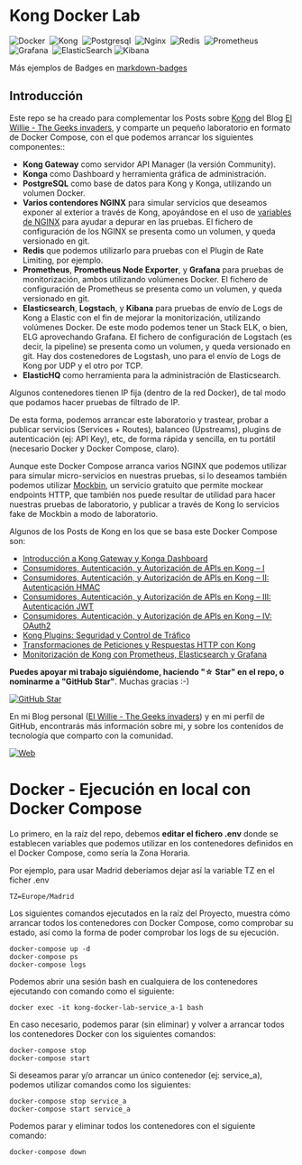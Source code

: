 # Kong Docker Lab

![Docker](https://img.shields.io/badge/Docker-2496ED?&style=flat&logo=docker&logoColor=ffffff)&nbsp;
![Kong](https://img.shields.io/badge/Kong-1AA687?style=flat&logo=Kongregate&logoColor=FFFFFF)&nbsp;
![Postgresql](https://img.shields.io/badge/Postgresql-FFFFFF?style=flat&logo=postgresql&logoColor=316192)&nbsp;
![Nginx](https://img.shields.io/badge/nginx-%23009639.svg?style=flat&logo=nginx&logoColor=white)&nbsp;
![Redis](https://img.shields.io/badge/redis-%23DD0031.svg?style=flat&logo=redis&logoColor=white)&nbsp;
![Prometheus](https://img.shields.io/badge/Prometheus-E6522C?style=flat&logo=Prometheus&logoColor=white)&nbsp;
![Grafana](https://img.shields.io/badge/grafana-%23F46800.svg?style=flat&logo=grafana&logoColor=white)&nbsp;
![ElasticSearch](https://img.shields.io/badge/-ElasticSearch-005571?style=flat&logo=elasticsearch)
![Kibana](https://img.shields.io/badge/Kibana-005571?style=flat&logo=Kibana&logoColor=white)

Más ejemplos de Badges en [markdown-badges](https://ileriayo.github.io/markdown-badges/)

## Introducción

Este repo se ha creado para complementar los Posts sobre [Kong](https://elwillie.es/tag/kong/) del Blog [El Willie - The Geeks invaders](https://elwillie.es/), y comparte un pequeño laboratorio en formato de Docker Compose, con el que podemos arrancar los siguientes componentes::

* **Kong Gateway** como servidor API Manager (la versión Community).
* **Konga** como Dashboard y herramienta gráfica de administración.
* **PostgreSQL** como base de datos para Kong y Konga, utilizando un volumen Docker.
* **Varios contendores NGINX** para simular servicios que deseamos exponer al exterior a través de Kong, apoyándose en el uso de [variables de NGINX](http://nginx.org/en/docs/varindex.html) para ayudar a depurar en las pruebas. El fichero de configuración de los NGINX se presenta como un volumen, y queda versionado en git.
* **Redis** que podemos utilizarlo para pruebas con el Plugin de Rate Limiting, por ejemplo.
* **Prometheus**, **Prometheus Node Exporter**, y **Grafana** para pruebas de monitorización, ambos utilizando volúmenes Docker. El fichero de configuración de Prometheus se presenta como un volumen, y queda versionado en git.
* **Elasticsearch**, **Logstach**, y **Kibana** para pruebas de envío de Logs de Kong a Elastic con el fin de mejorar la monitorización, utilizando volúmenes Docker. De este modo podemos tener un Stack ELK, o bien, ELG aprovechando Grafana. El fichero de configuración de Logstach (es decir, la pipeline) se presenta como un volumen, y queda versionado en git. Hay dos costenedores de Logstash, uno para el envío de Logs de Kong por UDP y el otro por TCP.
* **ElasticHQ** como herramienta para la administración de Elasticsearch.

Algunos contenedores tienen IP fija (dentro de la red Docker), de tal modo que podamos hacer pruebas de filtrado de IP.

De esta forma, podemos arrancar este laboratorio y trastear, probar a publicar servicios (Services + Routes), balanceo (Upstreams), plugins de autenticación (ej: API Key), etc, de forma rápida y sencilla, en tu portátil (necesario Docker y Docker Compose, claro).

Aunque este Docker Compose arranca varios NGINX que podemos utilizar para simular micro-servicios en nuestras pruebas, si lo deseamos también podemos utilizar [Mockbin](https://mockbin.org/), un servicio gratuito que permite mockear endpoints HTTP, que también nos puede resultar de utilidad para hacer nuestras pruebas de laboratorio, y publicar a través de Kong lo servicios fake de Mockbin a modo de laboratorio.

Algunos de los Posts de Kong en los que se basa este Docker Compose son:

* [Introducción a Kong Gateway y Konga Dashboard](https://elwillie.es/2023/02/25/introduccion-a-kong-gateway-y-konga-dashboard/)
* [Consumidores, Autenticación, y Autorización de APIs en Kong – I](https://elwillie.es/2023/02/27/consumidores-autenticacion-y-autorizacion-de-apis-en-kong-i/)
* [Consumidores, Autenticación, y Autorización de APIs en Kong – II: Autenticación HMAC](https://elwillie.es/2023/03/04/consumidores-autenticacion-y-autorizacion-de-apis-en-kong-ii-autenticacion-hmac/)
* [Consumidores, Autenticación, y Autorización de APIs en Kong – III: Autenticación JWT](https://elwillie.es/2023/03/06/consumidores-autenticacion-y-autorizacion-de-apis-en-kong-iii-autenticacion-jwt/)
* [Consumidores, Autenticación, y Autorización de APIs en Kong – IV: OAuth2](https://elwillie.es/2023/03/07/consumidores-autenticacion-y-autorizacion-de-apis-en-kong-iv-oauth2/)
* [Kong Plugins: Seguridad y Control de Tráfico](https://elwillie.es/2023/03/11/kong-plugins-seguridad-y-control-de-trafico/)
* [Transformaciones de Peticiones y Respuestas HTTP con Kong](https://elwillie.es/2023/03/12/transformaciones-de-peticiones-y-respuestas-http-con-kong/)
* [Monitorización de Kong con Prometheus, Elasticsearch y Grafana](https://elwillie.es/2023/03/13/monitorizacion-de-kong-con-prometheus-y-grafana/)

**Puedes apoyar mi trabajo siguiéndome, haciendo "☆ Star" en el repo, o nominarme a "GitHub Star"**. Muchas gracias :-) 

[![GitHub Star](https://img.shields.io/badge/GitHub-Nominar_a_star-yellow?style=for-the-badge&logo=github&logoColor=white&labelColor=101010)](https://stars.github.com/nominate/)

En mi Blog personal ([El Willie - The Geeks invaders](https://elwillie.es)) y en mi perfil de GitHub, encontrarás más información sobre mi, y sobre los contenidos de tecnología que comparto con la comunidad.

[![Web](https://img.shields.io/badge/GitHub-ElWillieES-14a1f0?style=for-the-badge&logo=github&logoColor=white&labelColor=101010)](https://github.com/ElWillieES)

# Docker - Ejecución en local con Docker Compose

Lo primero, en la raíz del repo, debemos **editar el fichero .env** donde se establecen variables que podemos utilizar en los contenedores definidos en el Docker Compose, como sería la Zona Horaria. 

Por ejemplo, para usar Madrid deberíamos dejar así la variable TZ en el ficher .env

```shell
TZ=Europe/Madrid
```

Los siguientes comandos ejecutados en la raíz del Proyecto, muestra cómo arrancar todos los contenedores con Docker Compose, como comprobar su estado, así como la forma de poder comprobar los logs de su ejecución.

```shell
docker-compose up -d
docker-compose ps
docker-compose logs
```

Podemos abrir una sesión bash en cualquiera de los contenedores ejecutando con comando como el siguiente:

```shell
docker exec -it kong-docker-lab-service_a-1 bash
```

En caso necesario, podemos parar (sin eliminar) y volver a arrancar todos los contenedores Docker con los siguientes comandos:

```shell
docker-compose stop
docker-compose start
```

Si deseamos parar y/o arrancar un único contenedor (ej: service_a), podemos utilizar comandos como los siguientes:

```shell
docker-compose stop service_a
docker-compose start service_a
```

Podemos parar y eliminar todos los contenedores con el siguiente comando:

```shell
docker-compose down
```
